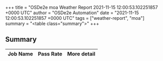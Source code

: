 +++
title = "OSDe2e moa Weather Report 2021-11-15 12:00:53.102251857 +0000 UTC"
author = "OSDe2e Automation"
date = "2021-11-15 12:00:53.102251857 +0000 UTC"
tags = ["weather-report", "moa"]
summary = "<table class=\"summary\"></table>"
+++
## Summary

| Job Name | Pass Rate | More detail |
|----------|-----------|-------------|




